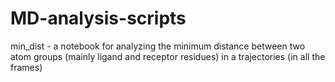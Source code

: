 # MD-analysis-scripts
min_dist - a notebook for analyzing the minimum distance between two atom groups (mainly ligand and receptor residues) in a trajectories (in all the frames)
